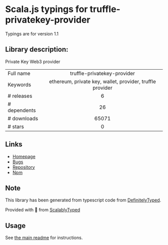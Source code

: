
# Scala.js typings for truffle-privatekey-provider

Typings are for version 1.1

## Library description:
Private Key Web3 provider

|                    |                 |
| ------------------ | :-------------: |
| Full name          | truffle-privatekey-provider |
| Keywords           | ethereum, private key, wallet, provider, truffle provider |
| # releases         | 6 |
| # dependents       | 26 |
| # downloads        | 65071 |
| # stars            | 0 |

## Links
- [Homepage](https://github.com/nosuchip/truffle-privatekey-provider#readme)
- [Bugs](https://github.com/nosuchip/truffle-privatekey-provider/issues)
- [Repository](https://github.com/nosuchip/truffle-privatekey-provider)
- [Npm](https://www.npmjs.com/package/truffle-privatekey-provider)
    


## Note
This library has been generated from typescript code from [DefinitelyTyped](https://definitelytyped.org).

Provided with :purple_heart: from [ScalablyTyped](https://github.com/oyvindberg/ScalablyTyped)

## Usage
See [the main readme](../../readme.md) for instructions.


